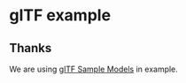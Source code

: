 # glTF example

## Thanks

We are using [glTF Sample Models](https://github.com/KhronosGroup/glTF-Sample-Models) in example.
